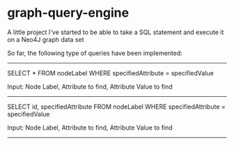 graph-query-engine
=========================

A little project I've started to be able to take a SQL statement and execute it on a Neo4J graph data set

So far, the following type of queries have been implemented: 

--------------------------------------------------------------------

SELECT 	* 
FROM 	nodeLabel 
WHERE 	specifiedAttribute = specifiedValue

Input: Node Label, Attribute to find, Attribute Value to find

--------------------------------------------------------------------
SELECT 	id, 
		specifiedAttribute 
FROM 	nodeLabel 
WHERE 	specifiedAttribute = specifiedValue

Input: Node Label, Attribute to find, Attribute Value to find

--------------------------------------------------------------------